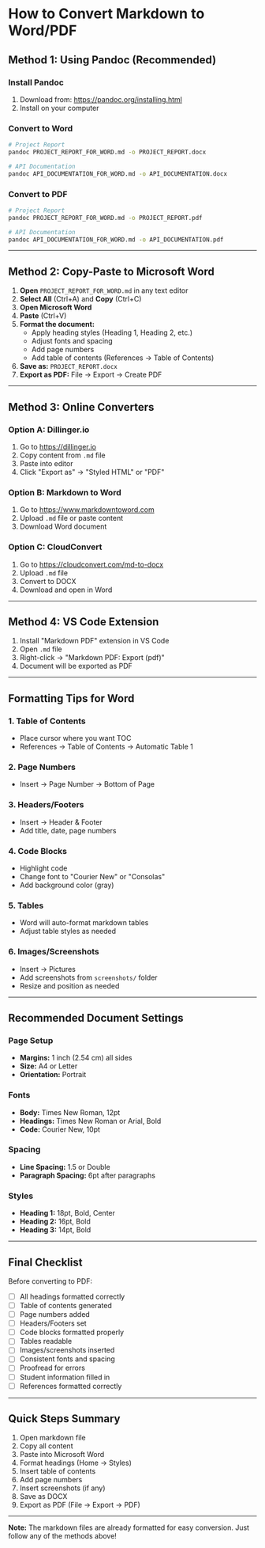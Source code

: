 # How to Convert Markdown to Word/PDF

## Method 1: Using Pandoc (Recommended)

### Install Pandoc
1. Download from: https://pandoc.org/installing.html
2. Install on your computer

### Convert to Word
```bash
# Project Report
pandoc PROJECT_REPORT_FOR_WORD.md -o PROJECT_REPORT.docx

# API Documentation
pandoc API_DOCUMENTATION_FOR_WORD.md -o API_DOCUMENTATION.docx
```

### Convert to PDF
```bash
# Project Report
pandoc PROJECT_REPORT_FOR_WORD.md -o PROJECT_REPORT.pdf

# API Documentation
pandoc API_DOCUMENTATION_FOR_WORD.md -o API_DOCUMENTATION.pdf
```

---

## Method 2: Copy-Paste to Microsoft Word

1. **Open** `PROJECT_REPORT_FOR_WORD.md` in any text editor
2. **Select All** (Ctrl+A) and **Copy** (Ctrl+C)
3. **Open Microsoft Word**
4. **Paste** (Ctrl+V)
5. **Format the document:**
   - Apply heading styles (Heading 1, Heading 2, etc.)
   - Adjust fonts and spacing
   - Add page numbers
   - Add table of contents (References → Table of Contents)
6. **Save as:** `PROJECT_REPORT.docx`
7. **Export as PDF:** File → Export → Create PDF

---

## Method 3: Online Converters

### Option A: Dillinger.io
1. Go to https://dillinger.io
2. Copy content from `.md` file
3. Paste into editor
4. Click "Export as" → "Styled HTML" or "PDF"

### Option B: Markdown to Word
1. Go to https://www.markdowntoword.com
2. Upload `.md` file or paste content
3. Download Word document

### Option C: CloudConvert
1. Go to https://cloudconvert.com/md-to-docx
2. Upload `.md` file
3. Convert to DOCX
4. Download and open in Word

---

## Method 4: VS Code Extension

1. Install "Markdown PDF" extension in VS Code
2. Open `.md` file
3. Right-click → "Markdown PDF: Export (pdf)"
4. Document will be exported as PDF

---

## Formatting Tips for Word

### 1. Table of Contents
- Place cursor where you want TOC
- References → Table of Contents → Automatic Table 1

### 2. Page Numbers
- Insert → Page Number → Bottom of Page

### 3. Headers/Footers
- Insert → Header & Footer
- Add title, date, page numbers

### 4. Code Blocks
- Highlight code
- Change font to "Courier New" or "Consolas"
- Add background color (gray)

### 5. Tables
- Word will auto-format markdown tables
- Adjust table styles as needed

### 6. Images/Screenshots
- Insert → Pictures
- Add screenshots from `screenshots/` folder
- Resize and position as needed

---

## Recommended Document Settings

### Page Setup
- **Margins:** 1 inch (2.54 cm) all sides
- **Size:** A4 or Letter
- **Orientation:** Portrait

### Fonts
- **Body:** Times New Roman, 12pt
- **Headings:** Times New Roman or Arial, Bold
- **Code:** Courier New, 10pt

### Spacing
- **Line Spacing:** 1.5 or Double
- **Paragraph Spacing:** 6pt after paragraphs

### Styles
- **Heading 1:** 18pt, Bold, Center
- **Heading 2:** 16pt, Bold
- **Heading 3:** 14pt, Bold

---

## Final Checklist

Before converting to PDF:

- [ ] All headings formatted correctly
- [ ] Table of contents generated
- [ ] Page numbers added
- [ ] Headers/Footers set
- [ ] Code blocks formatted properly
- [ ] Tables readable
- [ ] Images/screenshots inserted
- [ ] Consistent fonts and spacing
- [ ] Proofread for errors
- [ ] Student information filled in
- [ ] References formatted correctly

---

## Quick Steps Summary

1. Open markdown file
2. Copy all content
3. Paste into Microsoft Word
4. Format headings (Home → Styles)
5. Insert table of contents
6. Add page numbers
7. Insert screenshots (if any)
8. Save as DOCX
9. Export as PDF (File → Export → PDF)

---

**Note:** The markdown files are already formatted for easy conversion. Just follow any of the methods above!

